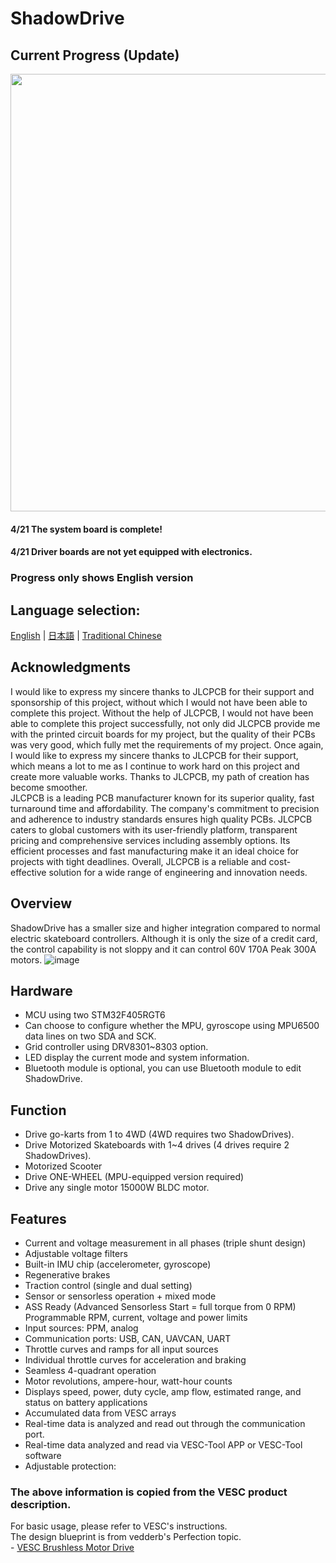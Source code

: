 # ShadowDrive 

## Current Progress (Update) 
<img src="https://github.com/Knockoi/Shadow-ESC/blob/main/Image/V5-System.png" width="700px">

#### 4/21 The system board is complete! 
#### 4/21 Driver boards are not yet equipped with electronics. 
  
### Progress only shows English version 

## Language selection:
[English](https://github.com/Knockoi/Shadow-ESC/blob/main/README.md) | [日本語](https://github.com/Knockoi/Shadow-ESC/blob/main/README-JP.md) | [Traditional Chinese](https://github.com/Knockoi/Shadow-ESC/blob/main/README-TC.md)  
## Acknowledgments  
I would like to express my sincere thanks to JLCPCB for their support and sponsorship of this project, without which I would not have been able to complete this project. Without the help of JLCPCB, I would not have been able to complete this project successfully, not only did JLCPCB provide me with the printed circuit boards for my project, but the quality of their PCBs was very good, which fully met the requirements of my project. Once again, I would like to express my sincere thanks to JLCPCB for their support, which means a lot to me as I continue to work hard on this project and create more valuable works. Thanks to JLCPCB, my path of creation has become smoother.      
JLCPCB is a leading PCB manufacturer known for its superior quality, fast turnaround time and affordability. The company's commitment to precision and adherence to industry standards ensures high quality PCBs. JLCPCB caters to global customers with its user-friendly platform, transparent pricing and comprehensive services including assembly options. Its efficient processes and fast manufacturing make it an ideal choice for projects with tight deadlines. Overall, JLCPCB is a reliable and cost-effective solution for a wide range of engineering and innovation needs.  
## Overview  
ShadowDrive has a smaller size and higher integration compared to normal electric skateboard controllers. Although it is only the size of a credit card, the control capability is not sloppy and it can control 60V 170A Peak 300A motors.
  ![image](https://github.com/Knockoi/Shadow-ESC/blob/main/Image/V5-5.png)
  
## Hardware  
- MCU using two STM32F405RGT6
- Can choose to configure whether the MPU, gyroscope using MPU6500 data lines on two SDA and SCK.
- Grid controller using DRV8301~8303 option.
- LED display the current mode and system information.
- Bluetooth module is optional, you can use Bluetooth module to edit ShadowDrive.

## Function  
- Drive go-karts from 1 to 4WD (4WD requires two ShadowDrives).
- Drive Motorized Skateboards with 1~4 drives (4 drives require 2 ShadowDrives).
- Motorized Scooter
- Drive ONE-WHEEL (MPU-equipped version required)
- Drive any single motor 15000W BLDC motor.
  
## Features
- Current and voltage measurement in all phases (triple shunt design)
- Adjustable voltage filters
- Built-in IMU chip (accelerometer, gyroscope)
- Regenerative brakes
- Traction control (single and dual setting)
- Sensor or sensorless operation + mixed mode
- ASS Ready (Advanced Sensorless Start = full torque from 0 RPM)
Programmable RPM, current, voltage and power limits
- Input sources: PPM, analog
- Communication ports: USB, CAN, UAVCAN, UART
- Throttle curves and ramps for all input sources
- Individual throttle curves for acceleration and braking
- Seamless 4-quadrant operation
- Motor revolutions, ampere-hour, watt-hour counts
- Displays speed, power, duty cycle, amp flow, estimated range, and status on battery applications
- Accumulated data from VESC arrays
- Real-time data is analyzed and read out through the communication port.
- Real-time data analyzed and read via VESC-Tool APP or VESC-Tool software
- Adjustable protection:
### The above information is copied from the VESC product description.

  For basic usage, please refer to VESC's instructions.  
  The design blueprint is from vedderb's Perfection topic.  
     - [VESC Brushless Motor Drive](https://github.com/vedderb/bldc)


